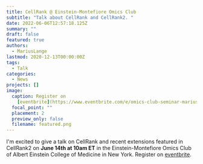 ```yaml
---
title: CellRank @ Einstein-Montefiore Omics Club
subtitle: "Talk about CellRank and CellRank2. "
date: 2022-06-06T12:57:18.125Z
summary: ""
draft: false
featured: true
authors:
  - MariusLange
lastmod: 2020-12-13T00:00:00Z
tags:
  - Talk
categories:
  - News
projects: []
image:
  caption: Register on
    [eventbrite](https://www.eventbrite.com/e/omics-club-seminar-marius-lange-registration-354805040427)
  focal_point: ""
  placement: 2
  preview_only: false
  filename: featured.png
---
```

I'm excited to give a talk on CellRank and recent extensions featured in CellRank2 on **June 14th at 10am ET** in the Einstein-Montefiore Omics Club of Albert Einstein College of Medicine in New York. Register on [eventbrite](https://www.eventbrite.com/e/omics-club-seminar-marius-lange-registration-354805040427). 
